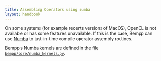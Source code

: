 ```yaml
---
title: Assembling Operators using Numba
layout: handbook
---
```

On some systems (for example recents versions of MacOS), OpenCL is not available or has some features
unavailable. If this is the case, Bempp can use [Numba]()
to just-in-time compile operator assembly routines.

Bempp's Numba kernels are defined in the file [`bempp/core/numba_kernels.py`]().

